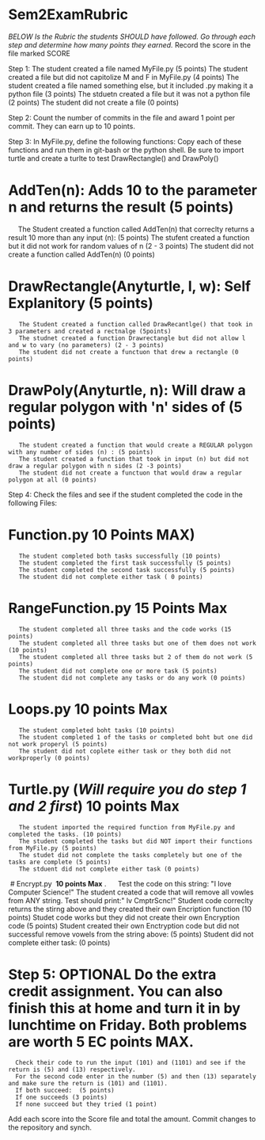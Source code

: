 # Sem2ExamRubric
*BELOW Is the Rubric the students SHOULD have followed.  Go through each step and determine how many points they earned.*
Record the score in the file marked SCORE

Step 1: The student created a file named MyFile.py (5 points)
        The student created a file but did not capitolize M and F in MyFile.py (4 points)
        The student created a file named something else, but it included .py making it a python file (3 points)
        The stduetn created a file but it was not a python file (2 points)
        The student did not create a file (0 points)

Step 2:  Count the number of commits in the file and award 1 point per commit.  They can earn up to 10 points.  

Step 3: In MyFile.py, define the following functions:  Copy each of these functions and run them in git-bash or the python shell.  Be sure to import turtle and create a turlte to test DrawRectangle() and DrawPoly()
  # AddTen(n):  Adds 10 to the parameter n and returns the result (5 points)
       The Student created a function called AddTen(n) that correclty returns a result 10 more than any input (n): (5 points) 
       The stufent created a function but it did not work for random values of n (2 - 3 points)
       The student did not create a function called AddTen(n) (0 points)
  # DrawRectangle(Anyturtle, l, w):  Self Explanitory (5 points)
       The Student created a function called DrawRecantlge() that took in 3 parameters and created a rectnalge (5points)
       The studnet created a function Drawrectangle but did not allow l and w to vary (no parameters) (2 - 3 points)
       The student did not create a functuon that drew a rectangle (0 points)
  # DrawPoly(Anyturtle, n):  Will draw a regular polygon with 'n' sides of (5 points)
       The student created a function that would create a REGULAR polygon with any number of sides (n) : (5 points)
       The student created a function that took in input (n) but did not draw a regular polygon with n sides (2 -3 points)
       The student did not create a functuon that would draw a regular polygon at all (0 points)

Step 4: Check the files and see if the student completed the code in the following Files:
  # Function.py  **10 Points MAX)**
       The student completed both tasks successfully (10 points)
       The student completed the first task successfully (5 points)
       The student completed the second task successfully (5 points)
       The student did not complete either task ( 0 points)
  # RangeFunction.py  **15 Points Max**
       The student completed all three tasks and the code works (15 points)
       The student completed all three tasks but one of them does not work (10 points)
       The student completed all three tasks but 2 of them do not work (5 points)
       The student did not complete one or more task (5 points)
       The student did not complete any tasks or do any work (0 points)
  # Loops.py  **10 points Max**
       The student completed boht tasks (10 points)
       The student completed 1 of the tasks or completed boht but one did not work properyl (5 points)
       The student did not coplete either task or they both did not workproperly (0 points)
  # Turtle.py (*Will require you do step 1 and 2 first*)  **10 points Max**
       The student imported the required function from MyFile.py and completed the tasks. (10 points)
       The student completed the tasks but did NOT import their functions from MyFile.py (5 points)
       The studet did not complete the tasks completely but one of the tasks are complete (5 points)
       The stduent did not complete either task (0 points)
  # Encrypt.py  **10 points Max** . 
      Test the code on this string: "I love Computer Science!"
      The student created a code that will remove all vowles from ANY string.  Test should print:" lv CmptrScnc!"
      Student code correclty returns the stirng above and they created their own Encription function (10 points)
      Studet code works but they did not create their own Encryption code (5 points)
      Student created their own Enctryption code but did not successful remove vowels from the string above: (5 points)
      Student did not complete either task: (0 points)        

# Step 5: **OPTIONAL**  Do the extra credit assignment.  You can also finish this at home and turn it in by lunchtime on Friday.  Both problems are worth **5 EC points MAX.**
      Check their code to run the input (101) and (1101) and see if the return is (5) and (13) respectively.  
      For the second code enter in the number (5) and then (13) separately and make sure the return is (101) and (1101).
      If both succeed:  (5 points)
      If one succeeds (3 points)
      If none succeed but they tried (1 point)
      
Add each score into the Score file and total the amount.
Commit changes to the repository and synch.
